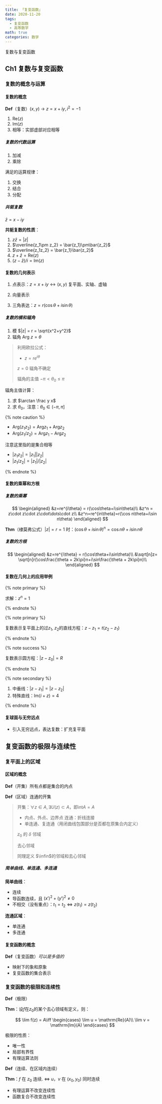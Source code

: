 ```yaml
---
title: 「复变函数」
date: 2020-11-20
tags:
  - 复变函数
  - 高等数学
math: true
categories: 数学
---
```


复数与复变函数

<!-- more -->


## Ch1 复数与复变函数

### 复数的概念与运算

#### 复数的概念

**Def**（复数）$(x,y)$ -> $z=x+iy,i^2=-1$

1. $\mathrm{Re}(z)$
2. $\mathrm{Im}(z)$
3. 相等：实部虚部对应相等

##### 复数的代数运算

1. 加减
2. 乘除

满足的运算规律：

1. 交换
2. 结合
3. 分配

##### 共轭复数

$\bar z = x - iy$

**共轭复数的性质**：

1. $z \bar z = |z|$
2. $\overline{z_1\pm z_2} = \bar{z_1}\pm\bar{z_2}$
3. $\overline{z_1z_2} = \bar{z_1}\bar{z_2}$
4. $z+\bar z = \mathrm{Re}(z)$
5. $(z-\bar z)/i = \mathrm{Im}(z)$

#### 复数的几何表示

1. 点表示：$z=x+iy\leftrightarrow (x,y)$
   复平面、实轴、虚轴

2. 向量表示

3. 三角表达：$z=r(\cos\theta+i\sin \theta)$

##### 复数的模和辐角

1. 模 $|z| = r = \sqrt{x^2+y^2}$
2. 辐角 $\mathrm{Arg}~z = \theta$

> 利用欧拉公式：
>
> - $z = re^{i\theta}$
>
> $z = 0$ 辐角不确定
>
> 辐角的主值 $-\pi<\theta_0\le\pi$

辐角主值计算：

1. 求 $\arctan \frac y x$
2. 求 $\theta_0$，注意：$\theta_0\in(-\pi,\pi]$

{% note caution %}

- $\mathrm{Arg}(z_1z_2)=\mathrm{Arg}z_1+\mathrm{Arg}z_2$
- $\mathrm{Arg}(z_1/z_2)=\mathrm{Arg}z_1-\mathrm{Arg}z_2$

注意这里指的是集合相等

- $|z_1z_2|=|z_1||z_2|$
- $|z_1/z_2|=|z_1|/|z_2|$

{% endnote %}

#### 复数的乘幂和方根

##### 复数的乘幂

$$
\begin{aligned}
&z=re^{i\theta} = r(\cos\theta+i\sin\theta)\\
&z^n = z\cdot z\cdot z\cdot\dots\cdot z\\
&z^n=re^{in\theta}=r(\cos n\theta+i\sin n\theta)
\end{aligned}
$$

**Thm**（棣莫弗公式）$|z|=r=1$ 时：$(\cos \theta+i\sin \theta)^n=\cos n\theta + i \sin n\theta$

##### 复数的方根

$$
\begin{aligned}
&z=re^{i\theta} = r(\cos\theta+i\sin\theta)\\
&\sqrt[n]z= \sqrt[n]r(\cos\frac{\theta + 2k\pi}n+i\sin\frac{\theta + 2k\pi}n)\\
\end{aligned}
$$

#### 复数在几何上的应用举例

{% note primary %}

求解：$z^n=1$

{% endnote %}

{% note primary %}

复数表示复平面上的过$z_1,~z_2$的直线方程：$z-z_1=t(z_2-z_1)$

{% endnote %}

{% note success %}

复数表示圆方程：$|z-z_0| = R$

{% endnote %}

{% note secondary %}

1. 中垂线：$|z-z_1|=|z-z_2|$
2. 特殊直线：$\mathrm{Im}(i+z)=4$

{% endnote %}

#### 复球面与无穷远点

- 引入无穷远点，表达复数：扩充复平面

## 复变函数的极限与连续性

### 复平面上的区域

#### 区域的概念

**Def**（开集）所有点都是集合的内点

**Def**（区域）连通的开集

> 开集：$\forall z\in A,\exists U(z)\subset A$，即$\mathrm{int}A = A$
>
> - 内点、外点、边界点
>   连通：折线连接
> - 单连通、复连通（用闭曲线包围部分是否都在原集合内定义）
>
> $z_0$ 的 $\delta$ 邻域
>
> 去心邻域
>
> 同理定义 $\infin$的邻域和去心邻域

##### 简单曲线、单连通、多连通

**简单曲线**：

- 连续
- 导函数连续，且 $(x')^2+(y')^2 \ne 0$
- 不相交（没有重点）：$t_1=t_2\Leftrightarrow z(t_1)=z(t_2)$

**连通区域**：

- 单连通
- 多连通

#### 复变函数的概念

**Def**（复变函数）*可以是多值的*

- 映射下的象和原象
- 复变函数的集合表示

### 复变函数的极限和连续性

**Def**（极限）

**Thm**：设$f$在$z_0$的某个去心领域有定义，则：

$$
\lim f(z) = A\iff \begin{cases}
   \lim u = \mathrm{Re}(A)\\
   \lim v = \mathrm{Im}(A)
\end{cases}
$$

极限的性质：

- 唯一性
- 局部有界性
- 有理运算法则

**Def**（连续、在区域内连续）

**Thm**：$f$ 在 $z_0$ 连续. $\iff$ $u$，$v$ 在 $(x_0,y_0)$ 同时连续

- 有理运算不改变连续性
- 函数复合不改变连续性
